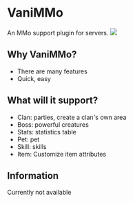 # VaniMMo
An MMo support plugin for servers.
<img src="img\MMoItem.png">
## Why VaniMMo?
- There are many features
- Quick, easy
## What will it support?
- Clan: parties, create a clan's own area
- Boss: powerful creatures
- Stats: statistics table
- Pet: pet
- Skill: skills
- Item: Customize item attributes
## Information
Currently not available
